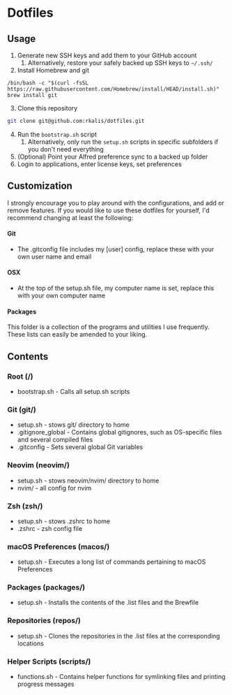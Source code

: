 # Dotfiles

## Usage
1. Generate new SSH keys and add them to your GitHub account
    1. Alternatively, restore your safely backed up SSH keys to `~/.ssh/`
2. Install Homebrew and git
  ```
  /bin/bash -c "$(curl -fsSL https://raw.githubusercontent.com/Homebrew/install/HEAD/install.sh)"
  brew install git
  ```
3. Clone this repository
  ```bash
  git clone git@github.com:rkalis/dotfiles.git
  ```
4. Run the `bootstrap.sh` script
    1. Alternatively, only run the `setup.sh` scripts in specific subfolders if you don't need everything
5. (Optional) Point your Alfred preference sync to a backed up folder
6. Login to applications, enter license keys, set preferences

## Customization
I strongly encourage you to play around with the configurations, and add or remove features.
If you would like to use these dotfiles for yourself, I'd recommend changing at least the following:

#### Git
* The .gitconfig file includes my [user] config, replace these with your own user name and email

#### OSX
* At the top of the setup.sh file, my computer name is set, replace this with your own computer name

#### Packages
This folder is a collection of the programs and utilities I use frequently. These lists can easily be amended to your liking.

## Contents
### Root (/)
* bootstrap.sh - Calls all setup.sh scripts

### Git (git/)
* setup.sh - stows git/ directory to home 
* .gitignore_global - Contains global gitignores, such as OS-specific files and several compiled files
* .gitconfig - Sets several global Git variables

### Neovim (neovim/)
* setup.sh - stows neovim/nvim/ directory to home
* nvim/ - all config for nvim

### Zsh (zsh/)
* setup.sh - stows .zshrc to home 
* .zshrc - zsh config file

### macOS Preferences (macos/)
* setup.sh - Executes a long list of commands pertaining to macOS Preferences

### Packages (packages/)
* setup.sh - Installs the contents of the .list files and the Brewfile

### Repositories (repos/)
* setup.sh - Clones the repositories in the .list files at the corresponding locations

### Helper Scripts (scripts/)
* functions.sh - Contains helper functions for symlinking files and printing progress messages

